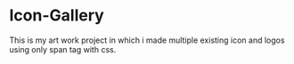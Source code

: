 # Icon-Gallery
This is my art work project in which i made multiple existing icon and logos using only span tag with css.
